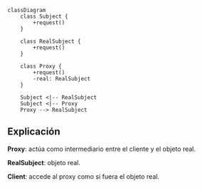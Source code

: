 ```mermaid
classDiagram
    class Subject {
        +request()
    }

    class RealSubject {
        +request()
    }

    class Proxy {
        +request()
        -real: RealSubject
    }

    Subject <|-- RealSubject
    Subject <|-- Proxy
    Proxy --> RealSubject
```

## Explicación
**Proxy**: actúa como intermediario entre el cliente y el objeto real.

**RealSubject**: objeto real.

**Client**: accede al proxy como si fuera el objeto real.